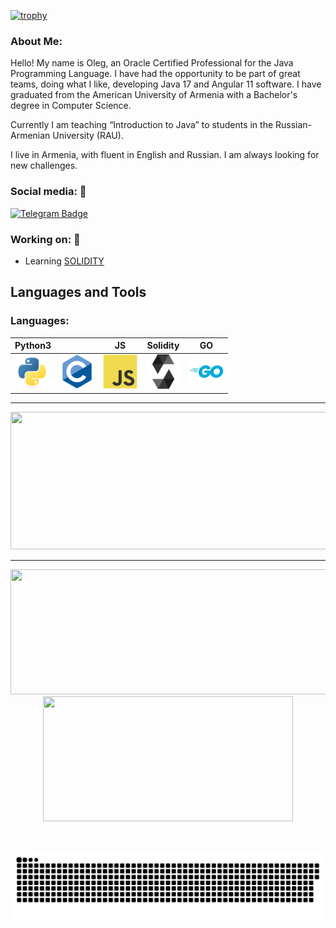 [![trophy](https://github-profile-trophy.vercel.app/?username=hovsepyan021&title=Stars,Followers,Commits,Repositories,MultipleLang,PullRequest&theme=onedark)](https://github.com/ryo-ma/github-profile-trophy)
  
### About Me:    
Hello! My name is Oleg, an Oracle Certified Professional for the Java Programming Language. I have had the opportunity to be part of great teams, doing what I like, developing Java 17 and Angular 11 software. I have graduated from the American University of Armenia with a Bachelor's degree in Computer Science.

Currently I am teaching “Introduction to Java” to students in the Russian-Armenian University (RAU).

I live in Armenia, with fluent in English and Russian.
I am always looking for new challenges.
   
### Social media: 📡    

[![Telegram Badge](https://img.shields.io/badge/Telegram-blue?style=for-the-badge&logo=telegram&logoColor=white)](https://t.me/oleghovsepyan)

### Working on: 🚀

- Learning [SOLIDITY](https://github.com/hovsepyan021/foundary-lottery)


## Languages and Tools 
<div>

### Languages:
| Python3 |  | JS | Solidity | GO |
|----------|---------|----------|-----|-----|
|  <img src="https://github.com/devicons/devicon/blob/master/icons/python/python-original.svg" title="Python"  alt="Python" width="55" height="55"/> |  <img src="https://github.com/devicons/devicon/blob/master/icons/c/c-original.svg" title="C"  alt="C" width="55" height="55"/> |  <img src="https://github.com/devicons/devicon/blob/master/icons/javascript/javascript-original.svg" title="JavaScript" alt="JavaScript" width="55" height="55"/> |  <img src="https://github.com/devicons/devicon/blob/master/icons/solidity/solidity-original.svg" title="Solidity" alt="Solidity" width="55" height="55"/>|  <img src="https://github.com/devicons/devicon/blob/master/icons/go/go-original-wordmark.svg" title="Solidity" alt="Solidity" width="55" height="55"/>| 

</div>

---

  
<p align="center">
  <img width="800" height="220" src="https://streak-stats.demolab.com?user=hovsepyan021&theme=highcontrast&hide_border=true&border_radius=5&card_width=800">
</p>


---




<p align="center">
  <img width="600" height="200" src="https://github-readme-stats.vercel.app/api?username=hovsepyan021&show_icons=true&theme=vision-friendly-dark">
  <img width="400" height="200" src="https://github-readme-stats.vercel.app/api/top-langs/?username=hovsepyan021&size_weight=0.0005&count_weight=0.3&layout=compact&theme=vision-friendly-dark">
</p>
 


<div id="header" align="center">
  <img src="https://komarev.com/ghpvc/?username=hovsepyan021&style=for-the-badge&color=orange" alt=""/>
</div>

<p align="center">
 <img width="1000" src="assets/github-snake.svg" alt="snake"/>
</p>


<!--
### How to reach me :mailbox:
[![Telegram Badge](https://img.shields.io/badge/Telegram-blue?style=flat&logo=telegram&logoColor=white)](https://t.me/sam_gyps)
-->

